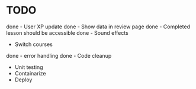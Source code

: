 # TODO

done - User XP update
done - Show data in review page
done - Completed lesson should be accessible
done - Sound effects
- Switch courses

done - error handling
done - Code cleanup
- Unit testing
- Containarize
- Deploy